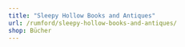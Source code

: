 ```yaml
---
title: "Sleepy Hollow Books and Antiques"
url: /rumford/sleepy-hollow-books-and-antiques/
shop: Bücher
---
```

